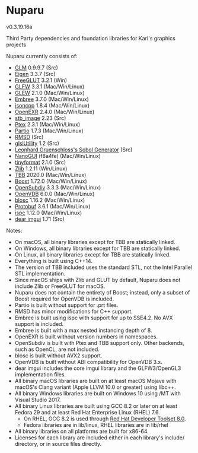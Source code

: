 Nuparu
======

v0.3.19.16a

Third Party dependencies and foundation libraries for Karl's graphics projects

Nuparu currently consists of:

* [GLM](http://glm.g-truc.net) 0.9.9.7 (Src)
* [Eigen](http://eigen.tuxfamily.org/) 3.3.7 (Src)
* [FreeGLUT](http://freeglut.sourceforge.net) 3.2.1 (Win)
* [GLFW](http://www.glfw.org) 3.3.1 (Mac/Win/Linux)
* [GLEW](https://github.com/nigels-com/glew) 2.1.0 (Mac/Win/Linux)
* [Embree](https://embree.github.io) 3.7.0 (Mac/Win/Linux)
* [jsoncpp](https://github.com/open-source-parsers/jsoncpp) 1.8.4 (Mac/Win/Linux)
* [OpenEXR](http://www.openexr.com) 2.4.0 (Mac/Win/Linux)
* [stb_image](https://github.com/nothings/stb) 2.23 (Src)
* [Ptex](http://ptex.us) 2.3.1 (Mac/Win/Linux)
* [Partio](https://www.disneyanimation.com/technology/partio.html) 1.7.3 (Mac/Win/Linux)
* [RMSD](http://boscoh.com/code/) (Src)
* [glslUtility](https://github.com/CIS565-Fall-2012/Project0-Cuda-Checker/blob/master/HW0_MAC/src/glslUtility.cpp) 1.2 (Src)
* [Leonhard Gruenschloss's Sobol Generator](http://gruenschloss.org) (Src)
* [NanoGUI](https://github.com/wjakob/nanogui) (f8a4fe) (Mac/Win/Linux)
* [tinyformat](https://github.com/c42f/tinyformat) 2.1.0 (Src)
* [Zlib](https://www.zlib.net) 1.2.11 (Win/Linux)
* [TBB](https://www.threadingbuildingblocks.org/) 2020.0 (Mac/Win/Linux)
* [Boost](http://www.boost.org) 1.72.0 (Mac/Win/Linux)
* [OpenSubdiv](http://graphics.pixar.com/opensubdiv/docs/intro.html)  3.3.3 (Mac/Win/Linux)
* [OpenVDB](http://www.openvdb.org/) 6.0.0 (Mac/Win/Linux)
* [blosc](https://github.com/Blosc) 1.16.2 (Mac/Win/Linux)
* [Protobuf](https://developers.google.com/protocol-buffers/) 3.6.1 (Mac/Win/Linux)
* [ispc](https://ispc.github.io) 1.12.0 (Mac/Win/Linux)
* [dear imgui](https://github.com/ocornut/imgui/releases) 1.71 (Src)

Notes:

* On macOS, all binary libraries except for TBB are statically linked.
* On Windows, all binary libraries except for TBB are statically linked.
* On Linux, all binary libraries except for TBB are statically linked.
* Everything is built using C++14.
* The version of TBB included uses the standard STL, not the Intel Parallel STL implementation.
* Since macOS ships with Zlib and GLUT by default, Nuparu does not include Zlib or FreeGLUT for macOS.
* Nuparu does not contain the entirety of Boost; instead, only a subset of Boost required for OpenVDB is included.
* Partio is built without support for .prt files.
* RMSD has minor modifications for C++ support.
* Embree is built using ispc with support for up to SSE4.2. No AVX support is included.
* Embree is built with a max nested instancing depth of 8.
* OpenEXR is built without version numbers in namespaces.
* OpenSubdiv is built with Ptex and TBB support only. Other backends, such as OpenCL, are not included.
* blosc is built without AVX2 support.
* OpenVDB is built without ABI compatibility for OpenVDB 3.x.
* dear imgui includes the core imgui library and the GLFW3/OpenGL3 implementation files.
* All binary macOS libraries are built on at least macOS Mojave with macOS's Clang variant (Apple LLVM 10.0 or greater) using libc++.
* All binary Windows libraries are built on Windows 10 using /MT with Visual Studio 2017.
* All binary Linux libraries are built using GCC 8.2 or later on at least Fedora 29 and at least Red Hat Enterprise Linux (RHEL) 7.6.
    * On RHEL, GCC 8.2 is used through [Red Hat Developer Toolset 8.0](https://developers.redhat.com/products/developertoolset/updates/).
    * Fedora libraries are in lib/linux, RHEL libraries are in lib/rhel
* All binary libraries on all platforms are built for x86-64.
* Licenses for each library are included either in each library's include/ directory, or in source files directly.
